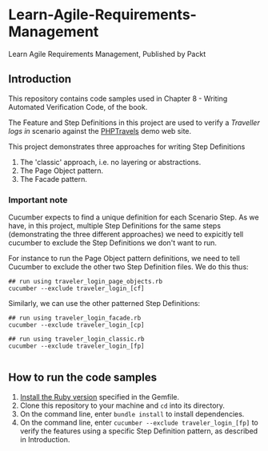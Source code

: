 # Learn-Agile-Requirements-Management
Learn Agile Requirements Management, Published by Packt



## Introduction
This repository contains code samples used in Chapter 8 - Writing Automated Verification Code, of the book.

The Feature and Step Definitions in this project are used to verify a *Traveller logs in* scenario against the [PHPTravels](https://www.phptravels.net/) demo web site.

This project demonstrates three approaches for writing Step Definitions

1. The 'classic' approach, i.e. no layering or abstractions.
2. The Page Object pattern.
3. The Facade pattern.

### Important note

Cucumber expects to find a unique definition for each Scenario Step. As we have, in this project, multiple Step Definitions for the same steps (demonstrating the three different approaches) we need to expicitly tell cucumber to exclude the Step Definitions we don't want to run.

For instance to run the Page Object pattern definitions, we need to tell Cucumber to exclude the other two Step Definition files. We do this thus:

```
## run using traveler_login_page_objects.rb 
cucumber --exclude traveler_login_[cf]
``` 

Similarly, we can use the other patterned Step Definitions:

```
## run using traveler_login_facade.rb 
cucumber --exclude traveler_login_[cp]

## run using traveler_login_classic.rb 
cucumber --exclude traveler_login_[fp]


``` 

## How to run the code samples

1. [Install the Ruby version](https://www.ruby-lang.org/en/documentation/installation/) specified in the Gemfile. 
2. Clone this repository to your machine and `cd` into its directory.
3. On the command line, enter `bundle install` to install dependencies.
4. On the command line, enter `cucumber --exclude traveler_login_[fp]` to verify the features using a specific Step Definition pattern, as described in Introduction.


